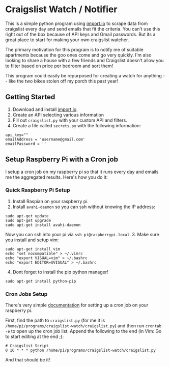 # Craigslist Watch / Notifier

This is a simple python program using [import.io](https://import.io/) to scrape
data from craigslist every day and send emails that fit the criteria. You can't
use this right out of the box because of API keys and Gmail passwords. But its
a great place to start for making your own craigslist watcher.

The primary motivation for this program is to notify me of suitable apartments
because the goo ones come and go very quickly. I'm also looking to share a house
with a few friends and Craigslist doesn't allow you to filter based on price per
bedroom and sort them!

This program could easily be repurposed for creating a watch for anything -- like
the two bikes stolen off my porch this past year!

## Getting Started

1. Download and install [import.io](https://import.io/).
2. Create an API selecting various information
3. Fill out `craigslist.py` with your custom API and filters.
4. Create a file called `secrets.py` with the following information:
```
api_key=""
emailAddress = 'username@gmail.com'
emailPassword = ''
```

## Setup Raspberry Pi with a Cron job

I setup a cron job on my raspberry pi so that it runs every day and emails me
the aggregated results. Here's how you do it:

### Quick Raspberry Pi Setup
1. Install Raspian on your raspberry pi.
2. Install `avahi-daemon` so you can ssh without knowing the IP address:
```
sudo apt-get update
sudo apt-get upgrade
sudo apt-get install avahi-daemon
```
Now you can ssh into your pi via `ssh pi@raspberrypi.local`.
3. Make sure you install and setup vim:
```
sudo apt-get install vim
echo "set nocompatible" > ~/.vimrc
echo "export VISUAL=vim" > ~/.bashrc
echo "export EDITOR=$VISUAL" > ~/.bashrc
```
4. Dont forget to install the pip python manager!
```
sudo apt-get install python-pip
```

### Cron Jobs Setup
There's very simple [documentation](http://www.raspberrypi.org/documentation/linux/usage/cron.md) for setting up a cron job on your raspberry pi.

First, find the path to `craigslist.py` (for me it is `/home/pi/programs/craigslist-watch/craigslist.py`) and then run `crontab -e` to open up the cron job list. Append the following to the end (in Vim: <ESC>Go to start editing at the end ;):
```
# Craigslist Script
0 16 * * * python /home/pi/programs/craigslist-watch/craigslist.py
```

And that should be it!
